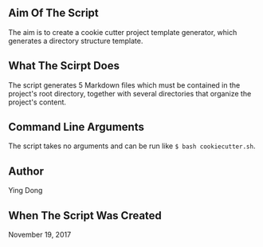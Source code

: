 ## Aim Of The Script    
The aim is to create a cookie cutter project template generator, which generates a directory structure template.     
     

## What The Scirpt Does    
The script generates 5 Markdown files which must be contained in the project's root directory, together with several directories that organize the project's content.   


## Command Line Arguments   
The script takes no arguments and can be run like `$ bash cookiecutter.sh`.
    
    
## Author    
Ying Dong


## When The Script Was Created    
November 19, 2017





